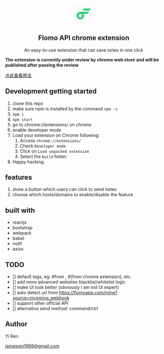 <p align="center">

<img src="src/assets/img/logo-192.png" width="64"/>
  <h2 align="center">Flomo API chrome extension</h2>

  <p align="center">
    An easy-to-use extension that can save notes in one click

  </p>
</p>

**The extension is currently under review by chrome web store and will be published after passing the review**

[点此查看用法](usage_zh.md)

## Development getting started

1. clone this repo
2. make sure npm is installed by the command `npm -v`
3. `npm i`
4. `npm start`
5. go to chrome://extensions/ on chrome
6. enable developer mode
7. Load your extension on Chrome following:
   1. Access `chrome://extensions/`
   2. Check `Developer mode`
   3. Click on `Load unpacked extension`
   4. Select the `build` folder.
8. Happy hacking.

## features

1. show a button which users can click to send notes
2. choose which hosts/domains to enable/disable the feature

## built with

- reactjs
- bootstrap
- webpack
- babel
- notif
- axios


## TODO

- [] default tags, eg: #from <url>, #(from chrome extension), etc.
- [] add more advanced websites blacklist/whitelist logic
- [] make UI look better (obviously I am not UI expert)
- [] auto detect url from https://flomoapp.com/mine?source=incoming_webhook
- [] support other official API
- [] alternative send method: command/ctrl

## Author

Yi Ren

jamesren1998@gmail.com
